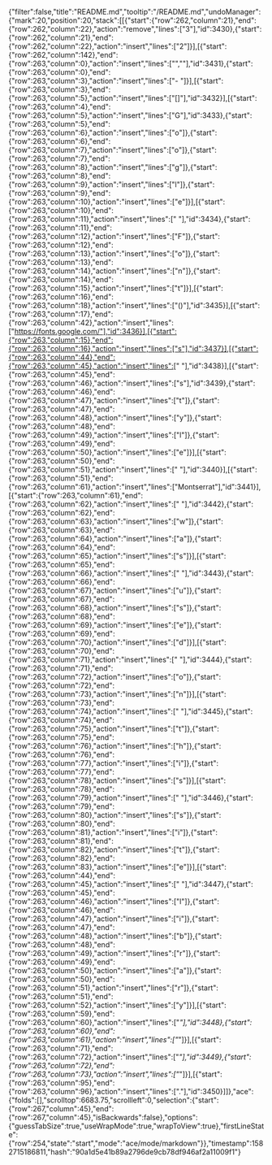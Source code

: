 {"filter":false,"title":"README.md","tooltip":"/README.md","undoManager":{"mark":20,"position":20,"stack":[[{"start":{"row":262,"column":21},"end":{"row":262,"column":22},"action":"remove","lines":["3"],"id":3430},{"start":{"row":262,"column":21},"end":{"row":262,"column":22},"action":"insert","lines":["2"]}],[{"start":{"row":262,"column":142},"end":{"row":263,"column":0},"action":"insert","lines":["",""],"id":3431},{"start":{"row":263,"column":0},"end":{"row":263,"column":3},"action":"insert","lines":["-  "]}],[{"start":{"row":263,"column":3},"end":{"row":263,"column":5},"action":"insert","lines":["[]"],"id":3432}],[{"start":{"row":263,"column":4},"end":{"row":263,"column":5},"action":"insert","lines":["G"],"id":3433},{"start":{"row":263,"column":5},"end":{"row":263,"column":6},"action":"insert","lines":["o"]},{"start":{"row":263,"column":6},"end":{"row":263,"column":7},"action":"insert","lines":["o"]},{"start":{"row":263,"column":7},"end":{"row":263,"column":8},"action":"insert","lines":["g"]},{"start":{"row":263,"column":8},"end":{"row":263,"column":9},"action":"insert","lines":["l"]},{"start":{"row":263,"column":9},"end":{"row":263,"column":10},"action":"insert","lines":["e"]}],[{"start":{"row":263,"column":10},"end":{"row":263,"column":11},"action":"insert","lines":[" "],"id":3434},{"start":{"row":263,"column":11},"end":{"row":263,"column":12},"action":"insert","lines":["F"]},{"start":{"row":263,"column":12},"end":{"row":263,"column":13},"action":"insert","lines":["o"]},{"start":{"row":263,"column":13},"end":{"row":263,"column":14},"action":"insert","lines":["n"]},{"start":{"row":263,"column":14},"end":{"row":263,"column":15},"action":"insert","lines":["t"]}],[{"start":{"row":263,"column":16},"end":{"row":263,"column":18},"action":"insert","lines":["()"],"id":3435}],[{"start":{"row":263,"column":17},"end":{"row":263,"column":42},"action":"insert","lines":["https://fonts.google.com/"],"id":3436}],[{"start":{"row":263,"column":15},"end":{"row":263,"column":16},"action":"insert","lines":["s"],"id":3437}],[{"start":{"row":263,"column":44},"end":{"row":263,"column":45},"action":"insert","lines":[" "],"id":3438}],[{"start":{"row":263,"column":45},"end":{"row":263,"column":46},"action":"insert","lines":["s"],"id":3439},{"start":{"row":263,"column":46},"end":{"row":263,"column":47},"action":"insert","lines":["t"]},{"start":{"row":263,"column":47},"end":{"row":263,"column":48},"action":"insert","lines":["y"]},{"start":{"row":263,"column":48},"end":{"row":263,"column":49},"action":"insert","lines":["l"]},{"start":{"row":263,"column":49},"end":{"row":263,"column":50},"action":"insert","lines":["e"]}],[{"start":{"row":263,"column":50},"end":{"row":263,"column":51},"action":"insert","lines":[" "],"id":3440}],[{"start":{"row":263,"column":51},"end":{"row":263,"column":61},"action":"insert","lines":["Montserrat"],"id":3441}],[{"start":{"row":263,"column":61},"end":{"row":263,"column":62},"action":"insert","lines":[" "],"id":3442},{"start":{"row":263,"column":62},"end":{"row":263,"column":63},"action":"insert","lines":["w"]},{"start":{"row":263,"column":63},"end":{"row":263,"column":64},"action":"insert","lines":["a"]},{"start":{"row":263,"column":64},"end":{"row":263,"column":65},"action":"insert","lines":["s"]}],[{"start":{"row":263,"column":65},"end":{"row":263,"column":66},"action":"insert","lines":[" "],"id":3443},{"start":{"row":263,"column":66},"end":{"row":263,"column":67},"action":"insert","lines":["u"]},{"start":{"row":263,"column":67},"end":{"row":263,"column":68},"action":"insert","lines":["s"]},{"start":{"row":263,"column":68},"end":{"row":263,"column":69},"action":"insert","lines":["e"]},{"start":{"row":263,"column":69},"end":{"row":263,"column":70},"action":"insert","lines":["d"]}],[{"start":{"row":263,"column":70},"end":{"row":263,"column":71},"action":"insert","lines":[" "],"id":3444},{"start":{"row":263,"column":71},"end":{"row":263,"column":72},"action":"insert","lines":["o"]},{"start":{"row":263,"column":72},"end":{"row":263,"column":73},"action":"insert","lines":["n"]}],[{"start":{"row":263,"column":73},"end":{"row":263,"column":74},"action":"insert","lines":[" "],"id":3445},{"start":{"row":263,"column":74},"end":{"row":263,"column":75},"action":"insert","lines":["t"]},{"start":{"row":263,"column":75},"end":{"row":263,"column":76},"action":"insert","lines":["h"]},{"start":{"row":263,"column":76},"end":{"row":263,"column":77},"action":"insert","lines":["i"]},{"start":{"row":263,"column":77},"end":{"row":263,"column":78},"action":"insert","lines":["s"]}],[{"start":{"row":263,"column":78},"end":{"row":263,"column":79},"action":"insert","lines":[" "],"id":3446},{"start":{"row":263,"column":79},"end":{"row":263,"column":80},"action":"insert","lines":["s"]},{"start":{"row":263,"column":80},"end":{"row":263,"column":81},"action":"insert","lines":["i"]},{"start":{"row":263,"column":81},"end":{"row":263,"column":82},"action":"insert","lines":["t"]},{"start":{"row":263,"column":82},"end":{"row":263,"column":83},"action":"insert","lines":["e"]}],[{"start":{"row":263,"column":44},"end":{"row":263,"column":45},"action":"insert","lines":[" "],"id":3447},{"start":{"row":263,"column":45},"end":{"row":263,"column":46},"action":"insert","lines":["l"]},{"start":{"row":263,"column":46},"end":{"row":263,"column":47},"action":"insert","lines":["i"]},{"start":{"row":263,"column":47},"end":{"row":263,"column":48},"action":"insert","lines":["b"]},{"start":{"row":263,"column":48},"end":{"row":263,"column":49},"action":"insert","lines":["r"]},{"start":{"row":263,"column":49},"end":{"row":263,"column":50},"action":"insert","lines":["a"]},{"start":{"row":263,"column":50},"end":{"row":263,"column":51},"action":"insert","lines":["r"]},{"start":{"row":263,"column":51},"end":{"row":263,"column":52},"action":"insert","lines":["y"]}],[{"start":{"row":263,"column":59},"end":{"row":263,"column":60},"action":"insert","lines":["*"],"id":3448},{"start":{"row":263,"column":60},"end":{"row":263,"column":61},"action":"insert","lines":["*"]}],[{"start":{"row":263,"column":71},"end":{"row":263,"column":72},"action":"insert","lines":["*"],"id":3449},{"start":{"row":263,"column":72},"end":{"row":263,"column":73},"action":"insert","lines":["*"]}],[{"start":{"row":263,"column":95},"end":{"row":263,"column":96},"action":"insert","lines":["."],"id":3450}]]},"ace":{"folds":[],"scrolltop":6683.75,"scrollleft":0,"selection":{"start":{"row":267,"column":45},"end":{"row":267,"column":45},"isBackwards":false},"options":{"guessTabSize":true,"useWrapMode":true,"wrapToView":true},"firstLineState":{"row":254,"state":"start","mode":"ace/mode/markdown"}},"timestamp":1582715186811,"hash":"90a1d5e41b89a2796de9cb78df946af2a11009f1"}